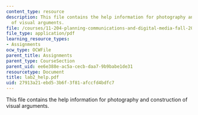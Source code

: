 ```yaml
---
content_type: resource
description: This file contains the help information for photography and construction
  of visual arguments.
file: /courses/11-204-planning-communications-and-digital-media-fall-2004/27913a21ebd53b6f3f81afccfd4bdfc7_lab2_help.pdf
file_type: application/pdf
learning_resource_types:
- Assignments
ocw_type: OCWFile
parent_title: Assignments
parent_type: CourseSection
parent_uid: ee6e388e-ac5a-cecb-daa7-9b9babe1de31
resourcetype: Document
title: lab2_help.pdf
uid: 27913a21-ebd5-3b6f-3f81-afccfd4bdfc7
---
```

This file contains the help information for photography and construction of visual arguments.

